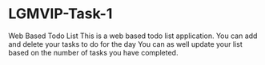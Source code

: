 # LGMVIP-Task-1
Web Based Todo List
This is a web based todo list application. 
You can add and delete your tasks to do for the day
You can as well update your list based on the number of tasks you have completed.
